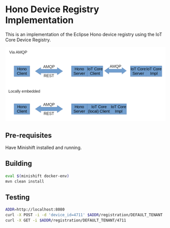 # Hono Device Registry Implementation

This is an implementation of the Eclipse Hono device registry using the
IoT Core Device Registry.

![Architecture](docs/iot_core_hono.png "IoT Core with Hono") 

## Pre-requisites

Have Minishift installed and running.

## Building

```bash
eval $(minishift docker-env)
mvn clean install
```

## Testing

```bash
ADDR=http://localhost:8080
curl -X POST -i -d 'device_id=4711' $ADDR/registration/DEFAULT_TENANT
curl -X GET -i $ADDR/registration/DEFAULT_TENANT/4711
```